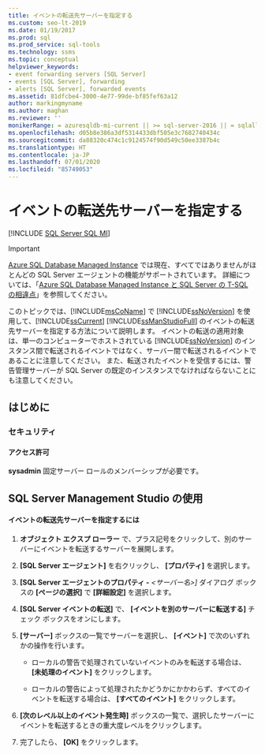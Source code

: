 ```yaml
---
title: イベントの転送先サーバーを指定する
ms.custom: seo-lt-2019
ms.date: 01/19/2017
ms.prod: sql
ms.prod_service: sql-tools
ms.technology: ssms
ms.topic: conceptual
helpviewer_keywords:
- event forwarding servers [SQL Server]
- events [SQL Server], forwarding
- alerts [SQL Server], forwarded events
ms.assetid: 81dfcbe4-3000-4e77-99de-bf85fef63a12
author: markingmyname
ms.author: maghan
ms.reviewer: ''
monikerRange: = azuresqldb-mi-current || >= sql-server-2016 || = sqlallproducts-allversions
ms.openlocfilehash: d05b8e386a3df5314433dbf505e3c7682740434c
ms.sourcegitcommit: da88320c474c1c9124574f90d549c50ee3387b4c
ms.translationtype: HT
ms.contentlocale: ja-JP
ms.lasthandoff: 07/01/2020
ms.locfileid: "85749053"
---
```

# <a name="designate-an-events-forwarding-server"></a>イベントの転送先サーバーを指定する
[!INCLUDE [SQL Server SQL MI](../../includes/applies-to-version/sql-asdbmi.md)]

> [!IMPORTANT]  
> [Azure SQL Database Managed Instance](https://docs.microsoft.com/azure/sql-database/sql-database-managed-instance) では現在、すべてではありませんがほとんどの SQL Server エージェントの機能がサポートされています。 詳細については、「[Azure SQL Database Managed Instance と SQL Server の T-SQL の相違点](https://docs.microsoft.com/azure/sql-database/sql-database-managed-instance-transact-sql-information#sql-server-agent)」を参照してください。

このトピックでは、[!INCLUDE[msCoName](../../includes/msconame_md.md)] で [!INCLUDE[ssNoVersion](../../includes/ssnoversion-md.md)] を使用して、[!INCLUDE[ssCurrent](../../includes/sscurrent-md.md)] [!INCLUDE[ssManStudioFull](../../includes/ssmanstudiofull-md.md)] のイベントの転送先サーバーを指定する方法について説明します。 イベントの転送の適用対象は、単一のコンピューターでホストされている [!INCLUDE[ssNoVersion](../../includes/ssnoversion-md.md)] のインスタンス間で転送されるイベントではなく、サーバー間で転送されるイベントであることに注意してください。 また、転送されたイベントを受信するには、警告管理サーバーが SQL Server の既定のインスタンスでなければならないことにも注意してください。  
  
## <a name="before-you-begin"></a><a name="BeforeYouBegin"></a>はじめに  
  
### <a name="security"></a><a name="Security"></a>セキュリティ  
  
#### <a name="permissions"></a><a name="Permissions"></a>アクセス許可  
**sysadmin** 固定サーバー ロールのメンバーシップが必要です。  
  
## <a name="using-sql-server-management-studio"></a><a name="SSMSProcedure"></a>SQL Server Management Studio の使用  
  
#### <a name="to-designate-an-events-forwarding-server"></a>イベントの転送先サーバーを指定するには  
  
1.  **オブジェクト エクスプ ローラー** で、プラス記号をクリックして、別のサーバーにイベントを転送するサーバーを展開します。  
  
2.  **[SQL Server エージェント]** を右クリックし、 **[プロパティ]** を選択します。  
  
3.  **[SQL Server エージェントのプロパティ -** _<サーバー名>]_ ダイアログ ボックスの **[ページの選択]** で **[詳細設定]** を選択します。  
  
4.  **[SQL Server イベントの転送]** で、 **[イベントを別のサーバーに転送する]** チェック ボックスをオンにします。  
  
5.  **[サーバー]** ボックスの一覧でサーバーを選択し、 **[イベント]** で次のいずれかの操作を行います。  
  
    -   ローカルの警告で処理されていないイベントのみを転送する場合は、 **[未処理のイベント]** をクリックします。  
  
    -   ローカルの警告によって処理されたかどうかにかかわらず、すべてのイベントを転送する場合は、 **[すべてのイベント]** をクリックします。  
  
6.  **[次のレベル以上のイベント発生時]** ボックスの一覧で、選択したサーバーにイベントを転送するときの重大度レベルをクリックします。  
  
7.  完了したら、 **[OK]** をクリックします。  
  
